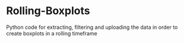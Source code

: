 # Rolling-Boxplots
Python code for extracting, filtering and uploading the data in order to create boxplots in a rolling timeframe
